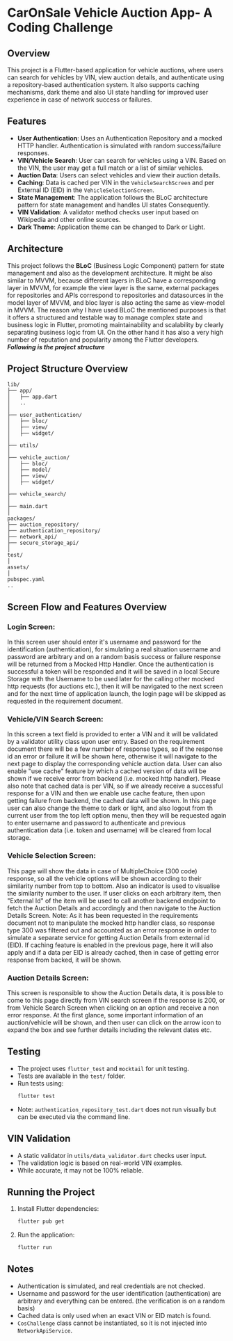 # CarOnSale Vehicle Auction App- A Coding Challenge

## Overview
This project is a Flutter-based application for vehicle auctions, where users can search for vehicles by VIN, view auction details, and authenticate using a repository-based 
authentication system. It also supports caching mechanisms, dark theme and also UI state handling for improved user experience in case of network success or failures.

## Features
- **User Authentication**: Uses an Authentication Repository and a mocked HTTP handler. Authentication is simulated with random success/failure responses.
- **VIN/Vehicle Search**: User can search for vehicles using a VIN. Based on the VIN, the user may get a full match or a list of similar vehicles.
- **Auction Data**: Users can select vehicles and view their auction details.
- **Caching**: Data is cached per VIN in the `VehicleSearchScreen` and per External ID (EID) in the `VehicleSelectionScreen`.
- **State Management**: The application follows the BLoC architecture pattern for state management and handles UI states Consequently.
- **VIN Validation**: A validator method checks user input based on Wikipedia and other online sources.
- **Dark Theme**: Application theme can be changed to Dark or Light.

## Architecture
This project follows the **BLoC** (Business Logic Component) pattern for state management and also as the development architecture. It might be also similar to MVVM, because different layers in BLoC have a corresponding 
layer in MVVM, for example the view layer is the same, external packages for repositories and APIs correspond to repositories and datasources in the model layer
of MVVM, and bloc layer is also acting the same as view-model in MVVM. The reason why I have used BLoC the mentioned purposes is that it offers a structured and 
testable way to manage complex state and business logic in Flutter, promoting maintainability and scalability by clearly separating business logic from UI. On the
other hand it has also a very high number of reputation and popularity among the Flutter developers.
***Following is the project structure***

## Project Structure Overview
```
lib/
├── app/
│   ├── app.dart
│   ..
│
├── user_authentication/
│   ├── bloc/
│   ├── view/
│   ├── widget/
│
├── utils/
│
├── vehicle_auction/
│   ├── bloc/
│   ├── model/
│   ├── view/
│   ├── widget/
│
├── vehicle_search/
│
├── main.dart
│
packages/
├── auction_repository/
├── authentication_repository/
├── network_api/
├── secure_storage_api/
│
test/
│
assets/
│
pubspec.yaml
..
```

## Screen Flow and Features Overview

### Login Screen:
In this screen user should enter it's username and password for the identification (authentication), for simulating a real situation username and password are arbitrary and 
on a random basis success or failure response will be returned from a Mocked Http Handler. Once the authentication is successful a token will be responded and it will be saved in a
local Secure Storage with the Username to be used later for the calling other mocked http requests (for auctions etc.), then it will be navigated to the next screen and for the
next time of application launch, the login page will be skipped as requested in the requirement document.

### Vehicle/VIN Search Screen:
In this screen a text field is provided to enter a VIN and it will be validated by a validator utility class upon user entry. Based on the requirement document there will be
a few number of response types, so if the response id an error or failure it will be shown here, otherwise it will navigate to the next page to display the corresponding 
vehicle auction data. User can also enable "use cache" feature by which a cached version of data will be shown if we receive error from backend (i.e. mocked http handler). 
Please also note that cached data is per VIN, so if we already receive a successful response for a VIN and then we enable use cache feature, then upon getting failure from 
backend, the cached data will be shown.
In this page user can also change the theme to dark or light, and also logout from th current user from the top left option menu, then they will be requested again to enter
username and password to authenticate and previous authentication data (i.e. token  and username) will be cleared from local storage.

### Vehicle Selection Screen:
This page will show the data in case of MultipleChoice (300 code) response, so all the vehicle options will be shown according to their similarity number from top to bottom. Also an
indicator is used to visualise the similarity number to the user. If user clicks on each arbitrary item, then "External Id" of the item will be used to call another backend endpoint
to fetch the Auction Details and accordingly and then navigate to the Auction Details Screen. 
Note: As it has been requested in the requirements document not to manipulate the mocked
http handler class, so response type 300 was filtered out and accounted as an error response in order to simulate a separate service for getting Auction Details from external id (EID).
If caching feature is enabled in the previous page, here it will also apply and if a data per EID is already cached, then in case of getting error response from backed, it will be shown.

### Auction Details Screen:
This screen is responsible to show the Auction Details data, it is possible to come to this page directly from VIN search screen if the response is 200, or from Vehicle Search Screen
when clicking on an option and receive a non error response. At the first glance, some important information of an auction/vehicle will be shown, and then user can click on the arrow
icon to expand the box and see further details including the relevant dates etc.


## Testing
- The project uses `flutter_test` and `mocktail` for unit testing.
- Tests are available in the `test/` folder.
- Run tests using:
  ```sh
  flutter test
  ```
- Note: `authentication_repository_test.dart` does not run visually but can be executed via the command line.

## VIN Validation
- A static validator in `utils/data_validator.dart` checks user input.
- The validation logic is based on real-world VIN examples.
- While accurate, it may not be 100% reliable.

## Running the Project
1. Install Flutter dependencies:
   ```sh
   flutter pub get
   ```
2. Run the application:
   ```sh
   flutter run
   ```

## Notes
- Authentication is simulated, and real credentials are not checked.
- Username and password for the user identification (authentication) are arbitrary and everything can be entered. (the verification is on a random basis)
- Cached data is only used when an exact VIN or EID match is found.
- `CosChallenge` class cannot be instantiated, so it is not injected into `NetworkApiService`.
